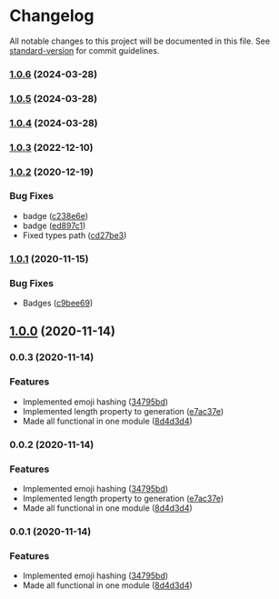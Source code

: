 # Changelog

All notable changes to this project will be documented in this file. See [standard-version](https://github.com/conventional-changelog/standard-version) for commit guidelines.

### [1.0.6](https://github.com/opa-oz/emoji-hash/compare/v1.0.2...v1.0.6) (2024-03-28)

### [1.0.5](https://github.com/opa-oz/emoji-hash/compare/v1.0.2...v1.0.5) (2024-03-28)

### [1.0.4](https://github.com/opa-oz/emoji-hash/compare/v1.0.2...v1.0.4) (2024-03-28)

### [1.0.3](https://github.com/opa-oz/emoji-hash/compare/v1.0.2...v1.0.3) (2022-12-10)

### [1.0.2](https://github.com/opa-oz/emoji-hash/compare/v1.0.1...v1.0.2) (2020-12-19)


### Bug Fixes

* badge ([c238e6e](https://github.com/opa-oz/emoji-hash/commit/c238e6e1db95970d63b0ccde98448bc779494664))
* badge ([ed897c1](https://github.com/opa-oz/emoji-hash/commit/ed897c155331f105a54e50f5cdc7b807f58b7bb7))
* Fixed types path ([cd27be3](https://github.com/opa-oz/emoji-hash/commit/cd27be3803a1cbcbd429bc7feb0424f667d37755))

### [1.0.1](https://github.com/opa-oz/emoji-hash/compare/v1.0.0...v1.0.1) (2020-11-15)


### Bug Fixes

* Badges ([c9bee69](https://github.com/opa-oz/emoji-hash/commit/c9bee6904f74616a8d9b0c4f951d741d098c78c0))

## [1.0.0](https://github.com/opa-oz/emoji-hash/compare/v0.0.3...v1.0.0) (2020-11-14)

### 0.0.3 (2020-11-14)


### Features

* Implemented emoji hashing ([34795bd](https://github.com/opa-oz/emoji-hash/commit/34795bd1c1e9c3280a6a5ccd5361674207070ca1))
* Implemented length property to generation ([e7ac37e](https://github.com/opa-oz/emoji-hash/commit/e7ac37edad0907978c828b15526b598df70724c9))
* Made all functional in one module ([8d4d3d4](https://github.com/opa-oz/emoji-hash/commit/8d4d3d4421892275b7adb2ecdd9aea8d1284df8c))

### 0.0.2 (2020-11-14)


### Features

* Implemented emoji hashing ([34795bd](https://github.com/opa-oz/emoji-hash/commit/34795bd1c1e9c3280a6a5ccd5361674207070ca1))
* Implemented length property to generation ([e7ac37e](https://github.com/opa-oz/emoji-hash/commit/e7ac37edad0907978c828b15526b598df70724c9))
* Made all functional in one module ([8d4d3d4](https://github.com/opa-oz/emoji-hash/commit/8d4d3d4421892275b7adb2ecdd9aea8d1284df8c))

### 0.0.1 (2020-11-14)


### Features

* Implemented emoji hashing ([34795bd](https://github.com/opa-oz/emoji-hash/commit/34795bd1c1e9c3280a6a5ccd5361674207070ca1))
* Made all functional in one module ([8d4d3d4](https://github.com/opa-oz/emoji-hash/commit/8d4d3d4421892275b7adb2ecdd9aea8d1284df8c))
